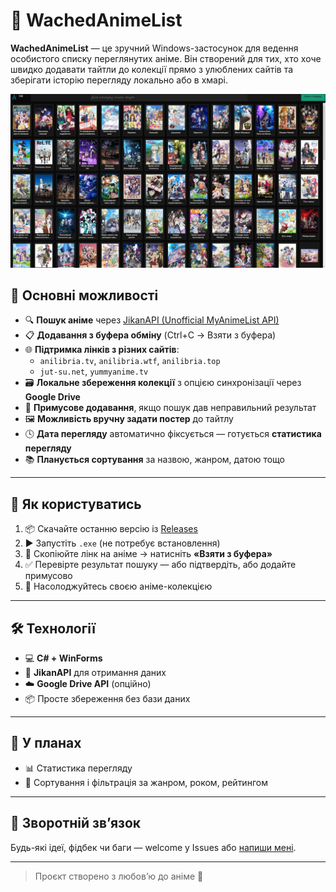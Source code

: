 # 🎌 WachedAnimeList

**WachedAnimeList** — це зручний Windows-застосунок для ведення особистого списку переглянутих аніме. Він створений для тих, хто хоче швидко додавати тайтли до колекції прямо з улюблених сайтів та зберігати історію перегляду локально або в хмарі.

![Preview](https://github.com/PLAZMATiZ/WachedAnimeList/blob/master/5377437932815773920.jpg) <!-- Замінити на реальний скріншот -->

## 🔑 Основні можливості

- 🔍 **Пошук аніме** через [JikanAPI (Unofficial MyAnimeList API)](https://jikan.moe/)
- 📋 **Додавання з буфера обміну** (Ctrl+C → Взяти з буфера)
- 🌐 **Підтримка лінків з різних сайтів**:
  - `anilibria.tv`, `anilibria.wtf`, `anilibria.top`
  - `jut-su.net`, `yummyanime.tv`
- 🗃️ **Локальне збереження колекції** з опцією синхронізації через **Google Drive**
- 🧩 **Примусове додавання**, якщо пошук дав неправильний результат
- 🖼️ **Можливість вручну задати постер** до тайтлу
- 🕓 **Дата перегляду** автоматично фіксується — готується **статистика перегляду**
- 📚 **Планується сортування** за назвою, жанром, датою тощо

---

## 🚀 Як користуватись

1. 📦 Скачайте останню версію із [Releases](https://github.com/PLAZMATiZ/WachedAnimeList/releases)
2. ▶️ Запустіть `.exe` (не потребує встановлення)
3. 🔗 Скопіюйте лінк на аніме → натисніть **«Взяти з буфера»**
4. ✅ Перевірте результат пошуку — або підтвердіть, або додайте примусово
5. 💾 Насолоджуйтесь своєю аніме-колекцією

---

## 🛠 Технології

- 💻 **C# + WinForms**
- 🔎 **JikanAPI** для отримання даних
- ☁️ **Google Drive API** (опційно)
- 📦 Просте збереження без бази даних

---

## 📌 У планах

- 📊 Статистика перегляду
- 🧮 Сортування і фільтрація за жанром, роком, рейтингом

---

## 🤝 Зворотній зв’язок

Будь-які ідеї, фідбек чи баги — welcome у Issues або [напиши мені](https://github.com/PLAZMATiZ).

---

> Проєкт створено з любов’ю до аніме 💖
